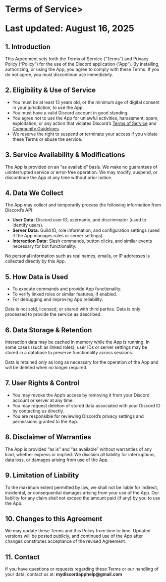<html lang="en">
<head>
  <meta charset="UTF-8">
</head>
<body>
  <h1>Terms of Service>
  <p>Last updated: August 16, 2025</p>

  <h2>1. Introduction</h2>
  <p>This Agreement sets forth the Terms of Service (“Terms”) and Privacy Policy 
     (“Policy”) for the use of the Discord application (“App”). By installing, 
     authorizing, or using the App, you agree to comply with these Terms. 
     If you do not agree, you must discontinue use immediately.</p>

  <h2>2. Eligibility & Use of Service</h2>
  <ul>
    <li>You must be at least 13 years old, or the minimum age of digital consent 
        in your jurisdiction, to use the App.</li>
    <li>You must have a valid Discord account in good standing.</li>
    <li>You agree not to use the App for unlawful activities, harassment, 
        spam, exploitation, or any action that violates Discord’s 
        <a href="https://discord.com/terms" target="_blank">Terms of Service</a> 
        and <a href="https://discord.com/guidelines" target="_blank">Community Guidelines</a>.</li>
    <li>We reserve the right to suspend or terminate your access if you 
        violate these Terms or abuse the service.</li>
  </ul>

  <h2>3. Service Availability & Modifications</h2>
  <p>The App is provided on an “as available” basis. We make no guarantees of 
     uninterrupted service or error-free operation. We may modify, suspend, 
     or discontinue the App at any time without prior notice.</p>

  <h2>4. Data We Collect</h2>
  <p>The App may collect and temporarily process the following information 
     from Discord’s API:</p>
  <ul>
    <li><strong>User Data:</strong> Discord user ID, username, and discriminator 
        (used to identify users).</li>
    <li><strong>Server Data:</strong> Guild ID, role information, and 
        configuration settings (used if the App manages roles or server settings).</li>
    <li><strong>Interaction Data:</strong> Slash commands, button clicks, 
        and similar events necessary for bot functionality.</li>
  </ul>
  <p>No personal information such as real names, emails, or IP addresses 
     is collected directly by this App.</p>

  <h2>5. How Data is Used</h2>
  <ul>
    <li>To execute commands and provide App functionality.</li>
    <li>To verify linked roles or similar features, if enabled.</li>
    <li>For debugging and improving App reliability.</li>
  </ul>
  <p>Data is not sold, licensed, or shared with third parties. Data is only 
     processed to provide the service as described.</p>

  <h2>6. Data Storage & Retention</h2>
  <p>Interaction data may be cached in memory while the App is running. 
     In some cases (such as linked roles), user IDs or server settings 
     may be stored in a database to preserve functionality across sessions.</p>
  <p>Data is retained only as long as necessary for the operation of the 
     App and will be deleted when no longer required.</p>

  <h2>7. User Rights & Control</h2>
  <ul>
    <li>You may revoke the App’s access by removing it from your Discord account 
        or server at any time.</li>
    <li>You may request deletion of stored data associated with your Discord ID 
        by contacting us directly.</li>
    <li>You are responsible for reviewing Discord’s privacy settings and 
        permissions granted to the App.</li>
  </ul>

  <h2>8. Disclaimer of Warranties</h2>
  <p>The App is provided “as is” and “as available” without warranties of any 
     kind, whether express or implied. We disclaim all liability for 
     interruptions, data loss, or damages arising from use of the App.</p>

  <h2>9. Limitation of Liability</h2>
  <p>To the maximum extent permitted by law, we shall not be liable for 
     indirect, incidental, or consequential damages arising from your use 
     of the App. Our liability for any claim shall not exceed the amount 
     paid (if any) by you to use the App.</p>

  <h2>10. Changes to this Agreement</h2>
  <p>We may update these Terms and this Policy from time to time. Updated 
     versions will be posted publicly, and continued use of the App after 
     changes constitutes acceptance of the revised Agreement.</p>

  <h2>11. Contact</h2>
  <p>If you have questions or requests regarding these Terms or our handling 
     of your data, contact us at: <strong>mydiscordapphelp@gmail.com</strong></p>
</body>
</html>
